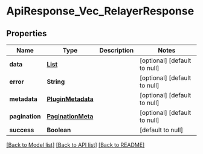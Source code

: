 # ApiResponse_Vec_RelayerResponse
## Properties

| Name | Type | Description | Notes |
|------------ | ------------- | ------------- | -------------|
| **data** | [**List**](ApiResponse_RelayerResponse_data.md) |  | [optional] [default to null] |
| **error** | **String** |  | [optional] [default to null] |
| **metadata** | [**PluginMetadata**](PluginMetadata.md) |  | [optional] [default to null] |
| **pagination** | [**PaginationMeta**](PaginationMeta.md) |  | [optional] [default to null] |
| **success** | **Boolean** |  | [default to null] |

[[Back to Model list]](../README.md#documentation-for-models) [[Back to API list]](../README.md#documentation-for-api-endpoints) [[Back to README]](../README.md)

